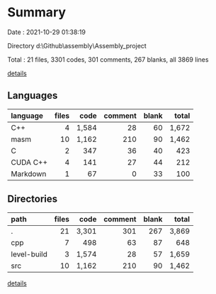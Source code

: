 # Summary

Date : 2021-10-29 01:38:19

Directory d:\Github\assembly\Assembly_project

Total : 21 files,  3301 codes, 301 comments, 267 blanks, all 3869 lines

[details](details.md)

## Languages
| language | files | code | comment | blank | total |
| :--- | ---: | ---: | ---: | ---: | ---: |
| C++ | 4 | 1,584 | 28 | 60 | 1,672 |
| masm | 10 | 1,162 | 210 | 90 | 1,462 |
| C | 2 | 347 | 36 | 40 | 423 |
| CUDA C++ | 4 | 141 | 27 | 44 | 212 |
| Markdown | 1 | 67 | 0 | 33 | 100 |

## Directories
| path | files | code | comment | blank | total |
| :--- | ---: | ---: | ---: | ---: | ---: |
| . | 21 | 3,301 | 301 | 267 | 3,869 |
| cpp | 7 | 498 | 63 | 87 | 648 |
| level-build | 3 | 1,574 | 28 | 57 | 1,659 |
| src | 10 | 1,162 | 210 | 90 | 1,462 |

[details](details.md)